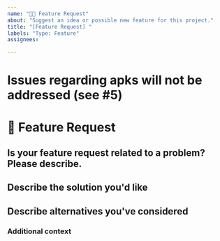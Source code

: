 ```yaml
---
name: "🚀🆕 Feature Request"
about: "Suggest an idea or possible new feature for this project."
title: "[Feature Request] "
labels: "Type: Feature"
assignees:

---
```


# Issues regarding apks will not be addressed (see #5)

# **🚀 Feature Request**
<!-- All issues sould be redacted in english (or french) or they will not be addressed -->
<!-- All issues sould be detailed enough for developers to reproduce the bug or they will not be addressed -->
<!-- Duplicate issues will not be addressed and closed automatically -->
<!-- Make sure your feature request is not in the readme 'upcoming features' section or it will not be addressed -->

## **Is your feature request related to a problem? Please describe.**
<!-- A clear and concise description of what the problem is. Ex. I'm always frustrated when [...] -->

## **Describe the solution you'd like**
<!-- A clear and concise description of what you want to happen. -->

## **Describe alternatives you've considered**
<!-- A clear and concise description of any alternative solutions or features you've considered. -->

### **Additional context**
<!-- Add any other context or additional information about the problem here.-->
